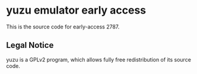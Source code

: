 yuzu emulator early access
=============

This is the source code for early-access 2787.

## Legal Notice

yuzu is a GPLv2 program, which allows fully free redistribution of its source code.